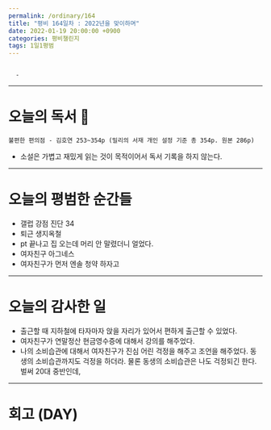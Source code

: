 ```yaml
---
permalink: /ordinary/164
title: "평비 164일차 : 2022년을 맞이하며"
date: 2022-01-19 20:00:00 +0900
categories: 평비챌린지
tags: 1일1평범
---
```

```

  - 
```

---
# 오늘의 독서 📕
`불편한 편의점 - 김호연 253~354p (밀리의 서재 개인 설정 기준 총 354p. 원본 286p)`  
* 소설은 가볍고 재밌게 읽는 것이 목적이어서 독서 기록을 하지 않는다.

---
# 오늘의 평범한 순간들
- 갤럽 강점 진단 34
- 퇴근 생지옥철
- pt 끝나고 집 오는데 머리 안 말렸더니 얼었다.
- 여자친구 아그네스
- 여자친구가 먼저 엔솔 청약 하자고

---
# 오늘의 감사한 일
- 출근할 때 지하철에 타자마자 앉을 자리가 있어서 편하게 출근할 수 있었다.
- 여자친구가 연말정산 현금영수증에 대해서 강의를 해주었다.
- 나의 소비습관에 대해서 여자친구가 진심 어린 걱정을 해주고 조언을 해주었다. 동생의 소비습관까지도 걱정을 하더라. 물론 동생의 소비습관은 나도 걱정되긴 한다. 벌써 20대 중반인데, 

---
# 회고 (DAY)
